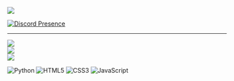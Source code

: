 [![](https://visitcount.itsvg.in/api?id=6nvy&icon=6&color=12)](https://visitcount.itsvg.in)

[![Discord Presence](https://lanyard.cnrad.dev/api/254735275777851404)](https://discord.com/users/254735275777851404)

---
![](https://github-readme-stats.vercel.app/api?username=6nvy&theme=dark&hide_border=false&include_all_commits=false&count_private=false)<br/>
![](https://github-readme-streak-stats.herokuapp.com/?user=6nvy&theme=dark&hide_border=false)<br/>
![](https://github-readme-stats.vercel.app/api/top-langs/?username=6nvy&theme=dark&hide_border=false&include_all_commits=false&count_private=false&layout=compact)

![Python](https://img.shields.io/badge/python-3670A0?style=for-the-badge&logo=python&logoColor=ffdd54) ![HTML5](https://img.shields.io/badge/html5-%23E34F26.svg?style=for-the-badge&logo=html5&logoColor=white) ![CSS3](https://img.shields.io/badge/css3-%231572B6.svg?style=for-the-badge&logo=css3&logoColor=white) ![JavaScript](https://img.shields.io/badge/javascript-%23323330.svg?style=for-the-badge&logo=javascript&logoColor=%23F7DF1E)

<!-- Proudly created with GPRM ( https://gprm.itsvg.in ) -->



